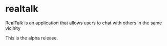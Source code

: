 realtalk
========

RealTalk is an application that allows users to chat with others in the same vicinity

This is the alpha release.
